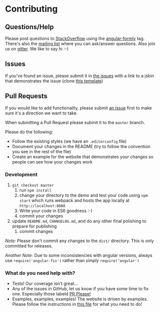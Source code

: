 # Contributing

## Questions/Help

Please post questions to [StackOverflow](http://stackoverflow.com/) using the
[angular-formly](http://stackoverflow.com/tags/angular-formly/info) tag. There's also the
[mailing list](https://groups.io/org/groupsio/formly-js) where you can ask/answer questions. Also join us on
[gitter](https://gitter.im/formly-js/angular-formly). We like to say hi :-)

## Issues

If you've found an issue, please submit it in [the issues](https://github.com/formly-js/angular-formly/issues)
with a link to a jsbin that demonstrates the issue (clone [this template](http://jsbin.com/biqesi/edit))

## Pull Requests

If you would like to add functionality, please submit [an issue](https://github.com/formly-js/angular-formly/issues)
first to make sure it's a direction we want to take.

When submitting a Pull Request please submit it to the `master` branch.

Please do the following:
* Follow the existing styles (we have an `.editorconfig` file)
* Document your changes in the README (try to follow the convention you see in the rest of the file)
* Create an example for the website that demonstrates your changes so people can see how your changes work

### Development

1. `git checkout master`
	1. run `npm install`
	2. change your directory to the demo and test your code using `npm start` which runs webpack and hosts the app locally at `http://localhost:8080`
	3. Write your code in ES6 goodness :-)
	4. commit your changes
2. update `README.md`, `CHANGELOG.md`, and do any other final polishing to prepare for publishing
	1. commit changes

*Note:* Please don't commit any changes to the `dist/` directory. This is only committed for releases.

*Another Note:* Due to some inconsistencies with angular versions, always use `require('angular-fix')` rather than simply `require('angular')`

### What do you need help with?

* Tests! Our coverage isn't great...
* Any of the issues in GitHub, let us know if you have some time to fix one. Especially those labeld [PR Please!](https://github.com/formly-js/angular-formly/labels/PRs%20please%21)
* Examples, examples, examples! The website is driven by examples. Please follow the instructions in [this file](https://github.com/formly-js/angular-formly/edit/master/demo/app/states/root/components/data/examples.js) for what you need to do!
